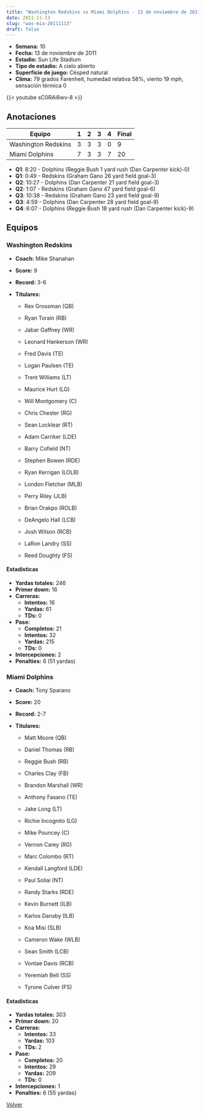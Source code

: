 ```yaml
---
title: "Washington Redskins vs Miami Dolphins - 13 de noviembre de 2011"
date: 2011-11-13
slug: "was-mia-20111113"
draft: false
---
```


- **Semana:** 10
- **Fecha:** 13 de noviembre de 2011
- **Estadio:** Sun Life Stadium
- **Tipo de estadio:** A cielo abierto
- **Superficie de juego:** Césped natural
- **Clima:** 79 grados Farenheit, humedad relativa 58%, viento 19 mph, sensación térmica 0


{{< youtube sC0RAi6wv-8 >}}


## Anotaciones
| Equipo | 1 | 2 | 3 | 4 | Final |
|--------|---|---|---|---|-------|
| Washington Redskins  | 3 | 3 | 3 | 0  | 9 |
| Miami Dolphins  | 7 | 3 | 3 | 7  | 20 |
- **Q1**: 8:20 - Dolphins (Reggie Bush 1 yard rush (Dan Carpenter kick)-0)
- **Q1**: 0:49 - Redskins (Graham Gano 26 yard field goal-3)
- **Q2**: 10:27 - Dolphins (Dan Carpenter 21 yard field goal-3)
- **Q2**: 1:07 - Redskins (Graham Gano 47 yard field goal-6)
- **Q3**: 10:38 - Redskins (Graham Gano 23 yard field goal-9)
- **Q3**: 4:59 - Dolphins (Dan Carpenter 28 yard field goal-9)
- **Q4**: 6:07 - Dolphins (Reggie Bush 18 yard rush (Dan Carpenter kick)-9)


## Equipos


### Washington Redskins
* **Coach:** Mike Shanahan
* **Score:** 9
* **Record:** 3-6
* **Titulares:** 

  * Rex Grossman (QB) 

  * Ryan Torain (RB) 

  * Jabar Gaffney (WR) 

  * Leonard Hankerson (WR) 

  * Fred Davis (TE) 

  * Logan Paulsen (TE) 

  * Trent Williams (LT) 

  * Maurice Hurt (LG) 

  * Will Montgomery (C) 

  * Chris Chester (RG) 

  * Sean Locklear (RT) 

  * Adam Carriker (LDE) 

  * Barry Cofield (NT) 

  * Stephen Bowen (RDE) 

  * Ryan Kerrigan (LOLB) 

  * London Fletcher (MLB) 

  * Perry Riley (JLB) 

  * Brian Orakpo (ROLB) 

  * DeAngelo Hall (LCB) 

  * Josh Wilson (RCB) 

  * LaRon Landry (SS) 

  * Reed Doughty (FS) 

#### Estadísticas
* **Yardas totales:** 246
* **Primer down:** 16
* **Carreras:**
  * **Intentos:** 16
  * **Yardas:** 61
  * **TDs:** 0
* **Pase:**
  * **Completos:** 21
  * **Intentos:** 32
  * **Yardas:** 215
  * **TDs:** 0
* **Intercepciones:** 2
* **Penalties:** 6 (51 yardas)

### Miami Dolphins
* **Coach:** Tony Sparano
* **Score:** 20
* **Record:** 2-7
* **Titulares:** 

  * Matt Moore (QB) 

  * Daniel Thomas (RB) 

  * Reggie Bush (RB) 

  * Charles Clay (FB) 

  * Brandon Marshall (WR) 

  * Anthony Fasano (TE) 

  * Jake Long (LT) 

  * Richie Incognito (LG) 

  * Mike Pouncey (C) 

  * Vernon Carey (RG) 

  * Marc Colombo (RT) 

  * Kendall Langford (LDE) 

  * Paul Soliai (NT) 

  * Randy Starks (RDE) 

  * Kevin Burnett (ILB) 

  * Karlos Dansby (ILB) 

  * Koa Misi (SLB) 

  * Cameron Wake (WLB) 

  * Sean Smith (LCB) 

  * Vontae Davis (RCB) 

  * Yeremiah Bell (SS) 

  * Tyrone Culver (FS) 

#### Estadísticas
* **Yardas totales:** 303
* **Primer down:** 20
* **Carreras:**
  * **Intentos:** 33
  * **Yardas:** 103
  * **TDs:** 2
* **Pase:**
  * **Completos:** 20
  * **Intentos:** 29
  * **Yardas:** 209
  * **TDs:** 0
* **Intercepciones:** 1
* **Penalties:** 6 (55 yardas)


[Volver](/historia/2011)
